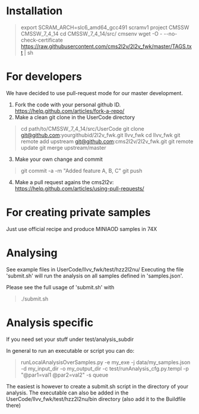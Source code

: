 # Installation

> export SCRAM_ARCH=slc6_amd64_gcc491
> scramv1 project CMSSW CMSSW_7_4_14
> cd CMSSW_7_4_14/src/
> cmsenv
> wget -O - --no-check-certificate https://raw.githubusercontent.com/cms2l2v/2l2v_fwk/master/TAGS.txt | sh

# For developers

We have decided to use pull-request mode for our master development.

1. Fork the code with your personal github ID.
		https://help.github.com/articles/fork-a-repo/
2. Make a clean git clone in the UserCode directory

> cd path/to/CMSSW_7_4_14/src/UserCode 
> git clone git@github.com:yourgithubid/2l2v_fwk.git llvv_fwk
> cd llvv_fwk
> git remote add upstream git@github.com:cms2l2v/2l2v_fwk.git
> git remote update
> git merge upstream/master
3. Make your own change and commit

> git commit -a -m "Added feature A, B, C"
> git push
4. Make a pull request agains the cms2l2v:
   	https://help.github.com/articles/using-pull-requests/


# For creating private samples
Just use official recipe and produce MINIAOD samples in 74X


# Analysing
See example files in UserCode/llvv_fwk/test/hzz2l2nu/ Executing the
file 'submit.sh' will run the analysis on all samples defined in
'samples.json'.

Please see the full usage of 'submit.sh' with

> ./submit.sh

# Analysis specific
If you need set your stuff under test/analysis_subdir

In general to run an executable or script you can do:
> runLocalAnalysisOverSamples.py -e my_exe -j data/my_samples.json -d my_input_dir -o my_output_dir -c test/runAnalysis_cfg.py.templ -p "@par1=val1 @par2=val2" -s queue

 The easiest is however to create a submit.sh script in the directory
 of your analysis.  The executable can also be added in the
 UserCode/llvv_fwk/test/hzz2l2nu/bin directory (also add it to the
 Buildfile there)


